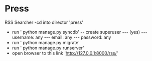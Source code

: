# Press
RSS Searcher 
-cd into director 'press'
- run ' python manage.py syncdb'
-- create superuser
--- (yes)
--- username: any
--- email: any
--- password: any
- run ' python manage.py migrate'
- run ' python manage.py runserver'
- open browser to this link 'http://127.0.0.1:8000/rss/'